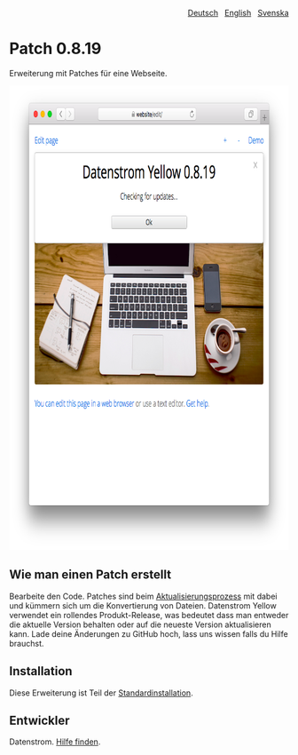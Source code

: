 <p align="right"><a href="README-de.md">Deutsch</a> &nbsp; <a href="README.md">English</a> &nbsp; <a href="README-sv.md">Svenska</a></p>

# Patch 0.8.19

Erweiterung mit Patches für eine Webseite.

<p align="center"><img src="patch-screenshot.png?raw=true" width="795" height="836" alt="Bildschirmfoto"></p>

## Wie man einen Patch erstellt

Bearbeite den Code. Patches sind beim [Aktualisierungsprozess](https://github.com/datenstrom/yellow-extensions/tree/master/source/update/README-de.md) mit dabei und kümmern sich um die Konvertierung von Dateien. Datenstrom Yellow verwendet ein rollendes Produkt-Release, was bedeutet dass man entweder die aktuelle Version behalten oder auf die neueste Version aktualisieren kann. Lade deine Änderungen zu GitHub hoch, lass uns wissen falls du Hilfe brauchst.

## Installation

Diese Erweiterung ist Teil der [Standardinstallation](https://github.com/datenstrom/yellow).

## Entwickler

Datenstrom. [Hilfe finden](https://datenstrom.se/de/yellow/help/).
